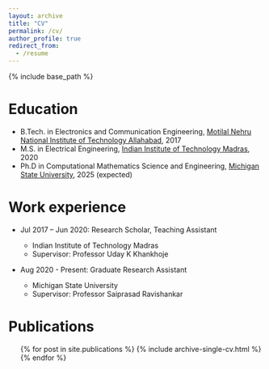 ```yaml
---
layout: archive
title: "CV"
permalink: /cv/
author_profile: true
redirect_from:
  - /resume
---
```


{% include base_path %}

Education
======
* B.Tech. in Electronics and Communication Engineering, [Motilal Nehru National Institute of Technology Allahabad](http://www.mnnit.ac.in/), 2017
* M.S. in Electrical Engineering, [Indian Institute of Technology Madras](https://www.iitm.ac.in/), 2020
* Ph.D in Computational Mathematics Science and Engineering, [Michigan State University](https://msu.edu/), 2025 (expected)

Work experience
======
* Jul 2017 – Jun 2020: Research Scholar, Teaching Assistant
  * Indian Institute of Technology Madras
  * Supervisor: Professor Uday K Khankhoje

* Aug 2020 - Present: Graduate Research Assistant
  * Michigan State University
  * Supervisor: Professor Saiprasad Ravishankar


Publications
======
  <ul>{% for post in site.publications %}
    {% include archive-single-cv.html %}
  {% endfor %}</ul>
